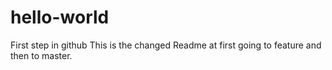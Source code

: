 # hello-world
First step in github
This is the changed Readme at first going to feature and then to master.
